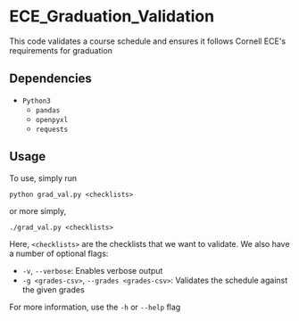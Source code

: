 # ECE_Graduation_Validation
This code validates a course schedule and ensures it follows Cornell ECE's requirements for graduation

## Dependencies

- `Python3`
   - `pandas`
   - `openpyxl`
   - `requests`

## Usage

To use, simply run
```
python grad_val.py <checklists>
```
or more simply,
```
./grad_val.py <checklists>
```

Here, `<checklists>` are the checklists that we want to validate. We also have a number of optional flags:
 - `-v`, `--verbose`: Enables verbose output
 - `-g <grades-csv>`, `--grades <grades-csv>`: Validates the schedule against the given grades

For more information, use the `-h` or `--help` flag
